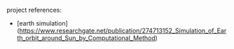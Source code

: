 project references:
* [earth simulation] 
(https://www.researchgate.net/publication/274713152_Simulation_of_Earth_orbit_around_Sun_by_Computational_Method)
